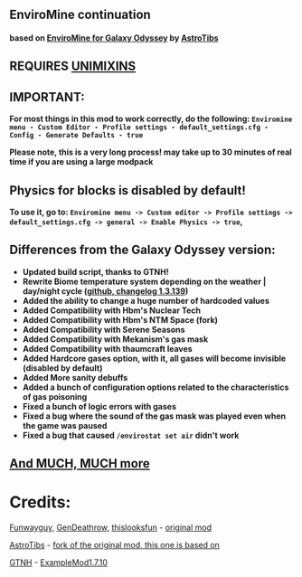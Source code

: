 ## EnviroMine continuation
#### based on [EnviroMine for Galaxy Odyssey](https://gitgud.io/AstroTibs/enviromine-for-galaxy-odyssey) by [AstroTibs](https://gitgud.io/AstroTibs)

## REQUIRES [UNIMIXINS](https://github.com/LegacyModdingMC/UniMixins/releases)

## IMPORTANT:
**For most things in this mod to work correctly, do the following: `Enviromine menu - Custom Editor - Profile settings - default_settings.cfg - Config - Generate Defaults - true`**

**Please note, this is a very long process! may take up to 30 minutes of real time if you are using a large modpack**


## Physics for blocks is disabled by default!
**To use it, go to: `Enviromine menu -> Custom editor -> Profile settings -> default_settings.cfg -> general -> Enable Physics -> true`,**

## Differences from the Galaxy Odyssey version:

-  **Updated build script, thanks to GTNH!**
-  **Rewrite Biome temperature system depending on the weather | day/night cycle ([github, changelog 1.3.139](https://github.com/kotmatross28729/EnviroMine-continuation/releases/tag/1.3.139))**
-  **Added the ability to change a huge number of hardcoded values**
-  **Added Compatibility with Hbm's Nuclear Tech**
-  **Added Compatibility with Hbm's NTM Space (fork)**
-  **Added Compatibility with Serene Seasons**
-  **Added Compatibility with Mekanism's gas mask**
-  **Added Compatibility with thaumcraft leaves**
-  **Added Hardcore gases option, with it, all gases will become invisible (disabled by default)**
-  **Added More sanity debuffs**
-  **Added a bunch of configuration options related to the characteristics of gas poisoning**
-  **Fixed a bunch of logic errors with gases**
-  **Fixed a bug where the sound of the gas mask was played even when the game was paused**
-  **Fixed a bug that caused `/envirostat set air` didn't work**

## [And MUCH, MUCH more](https://github.com/kotmatross28729/EnviroMine-continuation/blob/main/CHANGELOG.MD)

# Credits:

[Funwayguy,](https://github.com/Funwayguy)
[GenDeathrow,](https://github.com/GenDeathrow) 
[thislooksfun](https://github.com/thislooksfun) - [original mod](https://github.com/EnviroMine/EnviroMine-1.7)  

[AstroTibs](https://gitgud.io/AstroTibs) - [fork of the original mod, this one is based on](https://gitgud.io/AstroTibs/enviromine-for-galaxy-odyssey) 

[GTNH](https://github.com/orgs/GTNewHorizons/repositories) - [ExampleMod1.7.10](https://github.com/GTNewHorizons/ExampleMod1.7.10)
